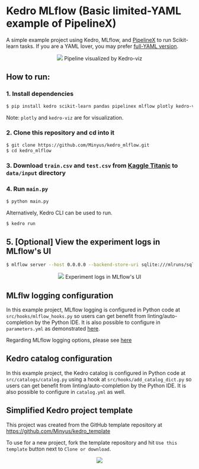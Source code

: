 # Kedro MLflow (Basic limited-YAML example of PipelineX)

A simple example project using Kedro, MLflow, and [PipelineX](https://github.com/Minyus/pipelinex) to run Scikit-learn tasks.
If you are a YAML lover, you may prefer [full-YAML version](https://github.com/Minyus/pipelinex_sklearn).

<p align="center">
<img src="img/kedro_pipeline.png">
Pipeline visualized by Kedro-viz
</p>

## How to run:


### 1. Install dependencies

```bash
$ pip install kedro scikit-learn pandas pipelinex mlflow plotly kedro-viz 
```

Note: `plotly` and `kedro-viz` are for visualization.

### 2. Clone this repository and cd into it

```bash
$ git clone https://github.com/Minyus/kedro_mlflow.git
$ cd kedro_mlflow
```
### 3. Download `train.csv` and `test.csv` from [Kaggle Titanic](https://www.kaggle.com/c/titanic/data) to `data/input` directory

### 4. Run `main.py`

```bash
$ python main.py
```

Alternatively, Kedro CLI can be used to run.

```bash
$ kedro run
```

## 5. [Optional] View the experiment logs in MLflow's UI 

```bash
$ mlflow server --host 0.0.0.0 --backend-store-uri sqlite:///mlruns/sqlite.db --default-artifact-root ./mlruns/experiment_001
```

<p align="center">
<img src="img/mlflow_ui.png">
Experiment logs in MLflow's UI
</p>

## MLflw logging configuration

In this example project, MLflow logging is configured in Python code at `src/hooks/mlflow_hooks.py` so users can get benefit from linting/auto-completion by the Python IDE. It is also possible to configure in `parameters.yml` as demonstrated [here](https://github.com/Minyus/pipelinex_sklearn).

Regarding MLflow logging options, please see [here](https://github.com/Minyus/pipelinex#integration-with-mlflow-by-kedro-hooks-callbacks)

## Kedro catalog configuration

In this example project, the Kedro catalog is configured in Python code at `src/catalogs/catalog.py` using a hook at `src/hooks/add_catalog_dict.py` so users can get benefit from linting/auto-completion by the Python IDE. It is also possible to configure in `catalog.yml` as well.


## Simplified Kedro project template

This project was created from the GitHub template repository at https://github.com/Minyus/kedro_template

To use for a new project, fork the template repository and hit `Use this template` button next to `Clone or download`.

<p align="center">
<img src="https://help.github.com/assets/images/help/repository/use-this-template-button.png">
</p>
